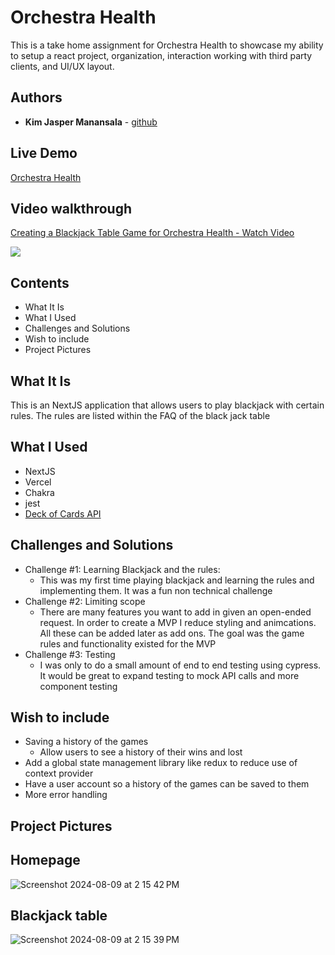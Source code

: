 # Orchestra Health

This is a take home assignment for Orchestra Health to showcase my ability to setup a react project, organization, interaction working with third party clients, and UI/UX layout.


## Authors

* **Kim Jasper Manansala** - [github](https://github.com/KimjManansala)


Live Demo
---

[Orchestra Health](https://orchestra-health.vercel.app/blackjack)

Video walkthrough
---
<div>
    <a href="https://www.loom.com/share/334a6298b1ac498c9c2f9178096f02a8">
      <p>Creating a Blackjack Table Game for Orchestra Health - Watch Video</p>
    </a>
    <a href="https://www.loom.com/share/334a6298b1ac498c9c2f9178096f02a8">
      <img style="max-width:300px;" src="https://cdn.loom.com/sessions/thumbnails/334a6298b1ac498c9c2f9178096f02a8-89d5ca520789359c-full-play.gif">
    </a>
  </div>


Contents
--- 
* What It Is
* What I Used
* Challenges and Solutions
* Wish to include
* Project Pictures

What It Is
---
This is an NextJS application that allows users to play blackjack with certain rules.
The rules are listed within the FAQ of the black jack table


What I Used
---
* NextJS  
* Vercel
* Chakra
* jest
* [Deck of Cards API](http://deckofcardsapi.com/)

Challenges and Solutions
---

* Challenge #1: Learning Blackjack and the rules:
  * This was my first time playing blackjack and learning the rules and implementing them. It was a fun non technical challenge
* Challenge #2: Limiting scope
  * There are many features you want to add in given an open-ended request. In order to create a MVP I reduce styling and animcations. All these can be added later as add ons. The goal was the game rules and functionality existed for the MVP
* Challenge #3: Testing
  * I was only to do a small amount of end to end testing using cypress. It would be great to expand testing to mock API calls and more component testing

  
Wish to include
--
* Saving a history of the games
  * Allow users to see a history of their wins and lost
* Add a global state management library like redux to reduce use of context provider
* Have a user account so a history of the games can be saved to them
* More error handling

Project Pictures
---

Homepage
---

![Screenshot 2024-08-09 at 2 15 42 PM](https://github.com/user-attachments/assets/25c607da-bec7-4527-83e4-ca55c814bd20)


Blackjack table
----

![Screenshot 2024-08-09 at 2 15 39 PM](https://github.com/user-attachments/assets/ae5e8716-ec5f-4423-90fc-586925ad0bbe)




